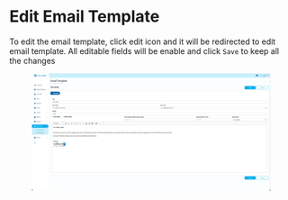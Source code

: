 # Edit Email Template

To edit the email template, click edit icon and it will be redirected to edit email template. All editable fields will be enable and click `Save` to keep all the changes

<figure><img src="../../../.gitbook/assets/Screenshot 2023-02-16 at 16.00.27.png" alt=""><figcaption></figcaption></figure>
